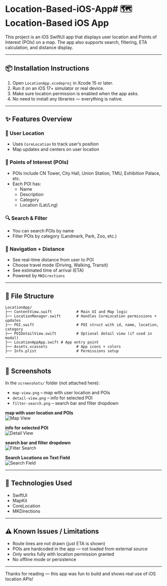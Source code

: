 # Location-Based-iOS-App# 🗺️ Location-Based iOS App

This project is an iOS SwiftUI app that displays user location and Points of Interest (POIs) on a map.
The app also supports search, filtering, ETA calculation, and distance display.

---

## 📦 Installation Instructions

1. Open `LocationApp.xcodeproj` in Xcode 15 or later.
2. Run it on an iOS 17+ simulator or real device.
3. Make sure location permission is enabled when the app asks.
4. No need to install any libraries — everything is native.

---

## ✨ Features Overview

### 📍 User Location

- Uses `CoreLocation` to track user’s position
- Map updates and centers on user location

### 📌 Points of Interest (POIs)

- POIs include CN Tower, City Hall, Union Station, TMU, Exhibition Palace, etc.
- Each POI has:
  - Name
  - Description
  - Category
  - Location (Lat/Lng)

### 🔍 Search & Filter

- You can search POIs by name
- Filter POIs by category (Landmark, Park, Zoo, etc.)

### 🧭 Navigation + Distance

- See real-time distance from user to POI
- Choose travel mode (Driving, Walking, Transit)
- See estimated time of arrival (ETA)
- Powered by `MKDirections`

---

## 📁 File Structure

```
LocationApp/
├── ContentView.swift           # Main UI and Map logic
├── LocationManager.swift       # Handles CoreLocation permissions + updates
├── POI.swift                   # POI struct with id, name, location, category
├── POIDetailView.swift         # Optional detail view (if used in modal)
├── LocationAppApp.swift # App entry point
├── Assets.xcassets             # App icons + colors
├── Info.plist                  # Permissions setup
```

---

## 📸 Screenshots

In the `screenshots/` folder (not attached here):

- `map-view.png` – map with user location and POIs
- `detail-view.png` – info for selected POI
- `filter-search.png` – search bar and filter dropdown

**map with user location and POIs**  
![Map View](screenshots/main-map-view.png)

**info for selected POI**  
![Detail View](screenshots/detail-view.png)

**search bar and filter dropdown**  
![Filter Search](screenshots/filter-search.png)

**Search Locations on Text Field**  
![Search Field](screenshots/textField-search.png)

---

## 🧰 Technologies Used

- SwiftUI
- MapKit
- CoreLocation
- MKDirections

---

## ⚠️ Known Issues / Limitations

- Route lines are not drawn (just ETA is shown)
- POIs are hardcoded in the app — not loaded from external source
- Only works fully with location permission granted
- No offline mode or persistence

---

Thanks for reading — this app was fun to build and shows real use of iOS location APIs!
